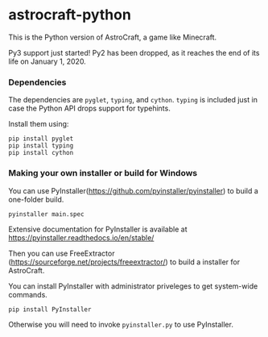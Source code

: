 # astrocraft-python
This is the Python version of AstroCraft, a game like Minecraft.

Py3 support just started! Py2 has been dropped, as it reaches the end of its life on January 1, 2020.


### Dependencies

The dependencies are `pyglet`, `typing`, and `cython`. `typing` is included just in case the Python API drops support for typehints.

Install them using:
```
pip install pyglet
pip install typing
pip install cython
```

### Making your own installer or build for Windows

You can use PyInstaller(https://github.com/pyinstaller/pyinstaller) to build a one-folder build. 

```
pyinstaller main.spec
```

Extensive documentation for PyInstaller is available at https://pyinstaller.readthedocs.io/en/stable/

Then you can use FreeExtractor (https://sourceforge.net/projects/freeextractor/) to build a installer for AstroCraft.

You can install PyInstaller with administrator priveleges to get system-wide commands.

```
pip install PyInstaller
```

Otherwise you will need to invoke `pyinstaller.py` to use PyInstaller.
